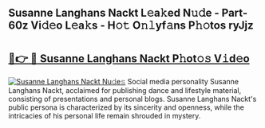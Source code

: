 ## Susanne Langhans Nackt L𝚎a𝚔ed N𝚞𝚍e - Part-60z Vi𝚍𝚎o L𝚎a𝚔s - H𝚘𝚝 O𝚗𝚕yf𝚊ns P𝚑𝚘tos ryJjz

# <h2><a href="http://kf8h1nt.oniu.top/?m=Susanne+Langhans+Nackt">🔗👉 🔴 Susanne Langhans Nackt P𝚑ot𝚘𝚜 V𝚒d𝚎o</a></h2>

[![Susanne Langhans Nackt Nu𝚍e𝚜](https://i.imgur.com/0qMVB7G.gif)](http://kf8h1nt.oniu.top/?m=Susanne+Langhans+Nackt)
Social media personality Susanne Langhans Nackt, acclaimed for publishing dance and lifestyle material, consisting of presentations and personal blogs. Susanne Langhans Nackt's public persona is characterized by its sincerity and openness, while the intricacies of his personal life remain shrouded in mystery.  
